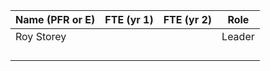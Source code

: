 | Name (PFR or E)            | FTE (yr 1) | FTE (yr 2) | Role                  |
|----------------------------|------------|------------|-----------------------|
| Roy Storey                 |            |            | Leader                |
|                            |            |            |                       |
|                            |            |            |                       |
|                            |            |            |                       |
|                            |            |            |                       |
